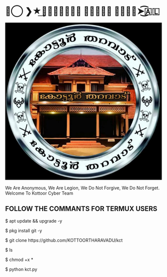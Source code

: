 <!DOCTYPE html>
<html>
<head>
<h1>➳⃝ ❯★͢𝙆𝙊𝙏𝙏𝙊𝙊𝙍 𝘾𝙔𝘽𝙀𝙍 𝙏𝙀𝘼𝙈➤͜͡🇦🇱</h1>

<a>
<img src="➳⃝ ❯★͢𝙆𝙊𝙏𝙏𝙊𝙊𝙍 𝘾𝙔𝘽𝙀𝙍 𝙏𝙀𝘼𝙈➤͜͡🇦🇱.jpg"

</a>
<p>We Are Anonymous, We Are Legion, We Do Not Forgive, We Do Not Forget. Welcome To Kottoor Cyber Team</p>


<h2>FOLLOW THE COMMANTS FOR TERMUX USERS</h2>
<p>$ apt update && upgrade -y</p>
<p>$ pkg install git -y</p>
<p>$ git clone https://github.com/KOTTOORTHARAVADU/kct</p>
<p>$ ls</p>
<p>$ chmod +x *</p>
<p>$ python kct.py</p>
</head>
<body>

</body>
</html>
